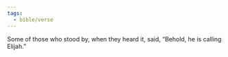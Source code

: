 ```yaml
---
tags:
  - bible/verse
---
```

Some of those who stood by, when they heard it, said, “Behold, he is calling Elijah.”